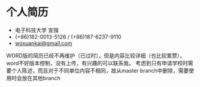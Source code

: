 #   个人简历
*   电子科技大学 宣锴
*   (+86)182-0013-5126 / (+86)187-6237-9110
*   <woxuankai@gmail.com>


WORD版的简历已经不再维护（已过时），但是内容比较详细（也比较累赘），word不好版本控制，没有上传，有兴趣的可以联系我。
考虑到只有申请学校时需要个人陈述，而且对于不同单位内容不相同，故从master branch中删除，需要使用时会放在其他branch

